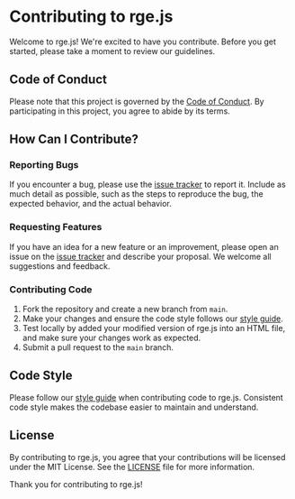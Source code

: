 # Contributing to rge.js

Welcome to rge.js! We're excited to have you contribute. Before you get started, please take a moment to review our guidelines.

## Code of Conduct

Please note that this project is governed by the [Code of Conduct](CODE_OF_CONDUCT.md). By participating in this project, you agree to abide by its terms.

## How Can I Contribute?

### Reporting Bugs

If you encounter a bug, please use the [issue tracker](https://github.com/Ninjagor/rge.js/issues) to report it. Include as much detail as possible, such as the steps to reproduce the bug, the expected behavior, and the actual behavior.

### Requesting Features

If you have an idea for a new feature or an improvement, please open an issue on the [issue tracker](https://github.com/yourusername/rge.js/issues) and describe your proposal. We welcome all suggestions and feedback.

### Contributing Code

1. Fork the repository and create a new branch from `main`.
2. Make your changes and ensure the code style follows our [style guide](STYLE_GUIDE.md).
3. Test locally by added your modified version of rge.js into an HTML file, and make sure your changes work as expected.
4. Submit a pull request to the `main` branch.

## Code Style

Please follow our [style guide](STYLE_GUIDE.md) when contributing code to rge.js. Consistent code style makes the codebase easier to maintain and understand.

## License

By contributing to rge.js, you agree that your contributions will be licensed under the MIT License. See the [LICENSE](LICENSE) file for more information.

Thank you for contributing to rge.js!
